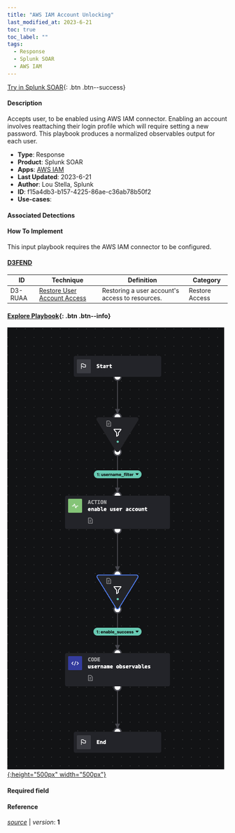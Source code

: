 ```yaml
---
title: "AWS IAM Account Unlocking"
last_modified_at: 2023-6-21
toc: true
toc_label: ""
tags:
  - Response
  - Splunk SOAR
  - AWS IAM
---
```


[Try in Splunk SOAR](https://www.splunk.com/en_us/software/splunk-security-orchestration-and-automation.html){: .btn .btn--success}

#### Description

Accepts user, to be enabled using AWS IAM connector. Enabling an account involves reattaching their login profile which will require setting a new password. This playbook produces a normalized observables output for each user. 

- **Type**: Response
- **Product**: Splunk SOAR
- **Apps**: [AWS IAM](https://splunkbase.splunk.com/apps?keyword=aws+iam&filters=product%3Asoar)
- **Last Updated**: 2023-6-21
- **Author**: Lou Stella, Splunk
- **ID**: f15a4db3-b157-4225-86ae-c36ab78b50f2
- **Use-cases**:

#### Associated Detections


#### How To Implement
This input playbook requires the AWS IAM connector to be configured.


#### [D3FEND](https://d3fend.mitre.org/)

| ID          | Technique   | Definition     | Category       |
| ----------- | ----------- | -------------- | -------------- |
| D3-RUAA | [Restore User Account Access](https://d3fend.mitre.org/technique/d3f:RestoreUserAccountAccess) | Restoring a user account&#39;s access to resources. | Restore Access |

#### [Explore Playbook](https://splunk.github.io/soar-playbook-viewer/?playbook=https://raw.githubusercontent.com/phantomcyber/playbooks/latest/AWS_IAM_Account_Unlocking.json){: .btn .btn--info}

[![explore](https://raw.githubusercontent.com/splunk/security_content/develop/playbooks/AWS_IAM_Account_Unlocking.png){:height="500px" width="500px"}](https://splunk.github.io/soar-playbook-viewer/?playbook=https://raw.githubusercontent.com/phantomcyber/playbooks/latest/AWS_IAM_Account_Unlocking.json)

#### Required field


#### Reference



[*source*](https://github.com/splunk/security_content/tree/develop/playbooks/AWS_IAM_Account_Unlocking.yml) \| *version*: **1**